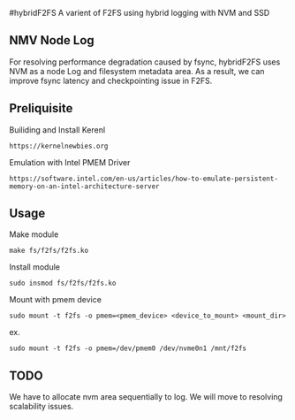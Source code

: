 #hybridF2FS
A varient of F2FS using hybrid logging with NVM and SSD

NMV Node Log
----
For resolving performance degradation caused by fsync, hybridF2FS uses NVM as a node Log and filesystem metadata area. As a result, we can improve fsync latency and checkpointing issue in F2FS.

Preliquisite
----
Builiding and Install Kerenl
```
https://kernelnewbies.org
```

Emulation with Intel PMEM Driver
```
https://software.intel.com/en-us/articles/how-to-emulate-persistent-memory-on-an-intel-architecture-server
```

Usage
----
Make module
```
make fs/f2fs/f2fs.ko
```

Install module
```
sudo insmod fs/f2fs/f2fs.ko
```

Mount with pmem device
```
sudo mount -t f2fs -o pmem=<pmem_device> <device_to_mount> <mount_dir>
```
ex.
```
sudo mount -t f2fs -o pmem=/dev/pmem0 /dev/nvme0n1 /mnt/f2fs
```

TODO
----
We have to allocate nvm area sequentially to log.
We will move to resolving scalability issues.
